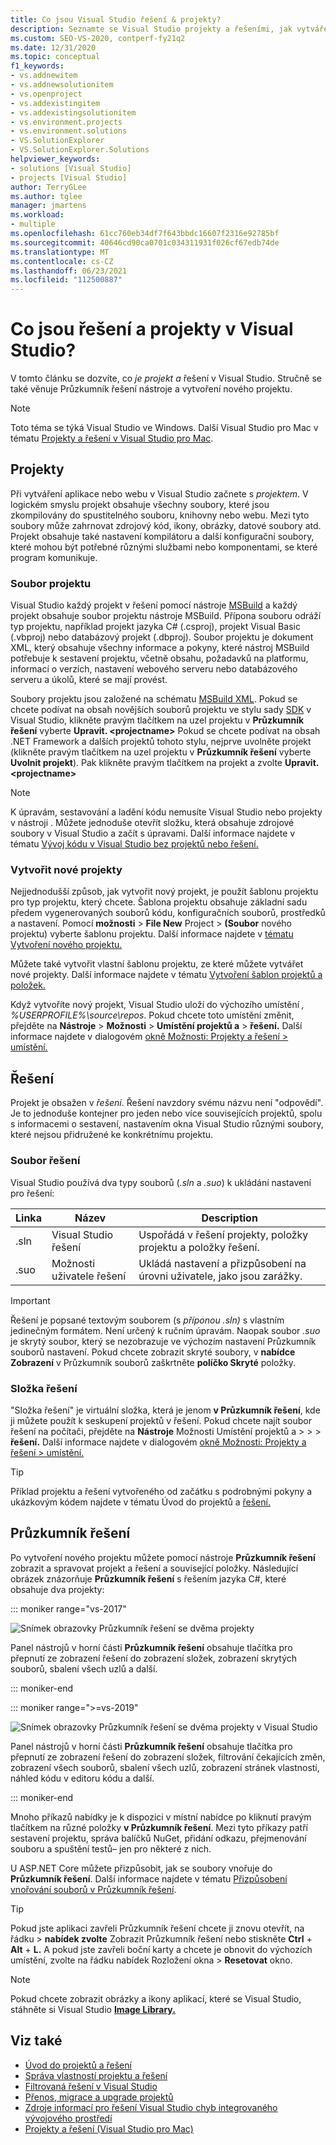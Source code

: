 ```yaml
---
title: Co jsou Visual Studio řešení & projekty?
description: Seznamte se Visual Studio projekty a řešeními, jak vytvářet nové projekty ze šablony a jak zobrazit & spravovat projekty v Průzkumník řešení.
ms.custom: SEO-VS-2020, contperf-fy21q2
ms.date: 12/31/2020
ms.topic: conceptual
f1_keywords:
- vs.addnewitem
- vs.addnewsolutionitem
- vs.openproject
- vs.addexistingitem
- vs.addexistingsolutionitem
- vs.environment.projects
- vs.environment.solutions
- VS.SolutionExplorer
- VS.SolutionExplorer.Solutions
helpviewer_keywords:
- solutions [Visual Studio]
- projects [Visual Studio]
author: TerryGLee
ms.author: tglee
manager: jmartens
ms.workload:
- multiple
ms.openlocfilehash: 61cc760eb34df7f643bbdc16607f2316e92785bf
ms.sourcegitcommit: 40646cd90ca0701c034311931f026cf67edb74de
ms.translationtype: MT
ms.contentlocale: cs-CZ
ms.lasthandoff: 06/23/2021
ms.locfileid: "112500887"
---
```

# <a name="what-are-solutions-and-projects-in-visual-studio"></a>Co jsou řešení a projekty v Visual Studio?

V tomto článku se dozvíte, co *je projekt* *a* řešení v Visual Studio. Stručně se také věnuje Průzkumník řešení nástroje a vytvoření nového projektu.

> [!NOTE]
> Toto téma se týká Visual Studio ve Windows. Další Visual Studio pro Mac v tématu [Projekty a řešení v Visual Studio pro Mac](/visualstudio/mac/projects-and-solutions).

## <a name="projects"></a>Projekty

Při vytváření aplikace nebo webu v Visual Studio začnete s *projektem*. V logickém smyslu projekt obsahuje všechny soubory, které jsou zkompilovány do spustitelného souboru, knihovny nebo webu. Mezi tyto soubory může zahrnovat zdrojový kód, ikony, obrázky, datové soubory atd. Projekt obsahuje také nastavení kompilátoru a další konfigurační soubory, které mohou být potřebné různými službami nebo komponentami, se které program komunikuje.

### <a name="project-file"></a>Soubor projektu

Visual Studio každý projekt v řešení pomocí nástroje [MSBuild](../msbuild/msbuild.md) a každý projekt obsahuje soubor projektu nástroje MSBuild. Přípona souboru odráží typ projektu, například projekt jazyka C# (.csproj), projekt Visual Basic (.vbproj) nebo databázový projekt (.dbproj). Soubor projektu je dokument XML, který obsahuje všechny informace a pokyny, které nástroj MSBuild potřebuje k sestavení projektu, včetně obsahu, požadavků na platformu, informací o verzích, nastavení webového serveru nebo databázového serveru a úkolů, které se mají provést.

Soubory projektu jsou založené na schématu [MSBuild XML](../msbuild/msbuild-project-file-schema-reference.md). Pokud se chcete podívat na obsah novějších souborů projektu ve stylu sady [SDK](../msbuild/how-to-use-project-sdk.md) v Visual Studio, klikněte pravým tlačítkem na uzel projektu v **Průzkumník řešení** vyberte **Upravit. \<projectname\>** Pokud se chcete podívat na obsah .NET Framework a dalších projektů tohoto stylu, nejprve uvolněte projekt (klikněte pravým tlačítkem na uzel projektu v **Průzkumník řešení** vyberte **Uvolnit projekt**). Pak klikněte pravým tlačítkem na projekt a zvolte **Upravit. \<projectname\>**

> [!NOTE]
> K úpravám, sestavování a ladění kódu nemusíte Visual Studio nebo projekty v nástroji . Můžete jednoduše otevřít složku, která obsahuje zdrojové soubory v Visual Studio a začít s úpravami. Další informace najdete v tématu [Vývoj kódu v Visual Studio bez projektů nebo řešení.](../ide/develop-code-in-visual-studio-without-projects-or-solutions.md)

### <a name="create-new-projects"></a>Vytvořit nové projekty

Nejjednodušší způsob, jak vytvořit nový projekt, je použít šablonu projektu pro typ projektu, který chcete. Šablona projektu obsahuje základní sadu předem vygenerovaných souborů kódu, konfiguračních souborů, prostředků a nastavení. Pomocí **možnosti**  >  **File New** Project  >  **(Soubor** nového projektu) vyberte šablonu projektu. Další informace najdete v [tématu Vytvoření nového projektu.](create-new-project.md)

Můžete také vytvořit vlastní šablonu projektu, ze které můžete vytvářet nové projekty. Další informace najdete v tématu [Vytvoření šablon projektů a položek.](../ide/creating-project-and-item-templates.md)

Když vytvoříte nový projekt, Visual Studio uloží do výchozího umístění *, %USERPROFILE%\source\repos*. Pokud chcete toto umístění změnit, přejděte na **Nástroje**  >  **Možnosti**  >  **Umístění projektů a**  >  **řešení.** Další informace najdete v dialogovém [okně Možnosti: Projekty a řešení > umístění.](./reference/projects-solutions-locations-options.md)

## <a name="solutions"></a>Řešení

Projekt je obsažen v *řešení*. Řešení navzdory svému názvu není "odpovědí". Je to jednoduše kontejner pro jeden nebo více souvisejících projektů, spolu s informacemi o sestavení, nastavením okna Visual Studio různými soubory, které nejsou přidružené ke konkrétnímu projektu.

### <a name="solution-file"></a>Soubor řešení

Visual Studio používá dva typy souborů (*.sln* a *.suo*) k ukládání nastavení pro řešení:

|Linka|Název|Description|
|---------------|----------|-----------------|
|.sln|Visual Studio řešení|Uspořádá v řešení projekty, položky projektu a položky řešení.|
|.suo|Možnosti uživatele řešení|Ukládá nastavení a přizpůsobení na úrovni uživatele, jako jsou zarážky.|

> [!IMPORTANT]
> Řešení je popsané textovým souborem (s *příponou .sln)* s vlastním jedinečným formátem. Není určený k ručním úpravám. Naopak soubor *.suo* je skrytý soubor, který se nezobrazuje ve výchozím nastavení Průzkumník souborů nastavení. Pokud chcete zobrazit skryté soubory, v **nabídce Zobrazení** v Průzkumník souborů zaškrtněte **políčko Skryté** položky.

### <a name="solution-folder"></a>Složka řešení

"Složka řešení" je virtuální složka, která je jenom **v Průzkumník řešení**, kde ji můžete použít k seskupení projektů v řešení. Pokud chcete najít soubor řešení na počítači, přejděte na **Nástroje** Možnosti Umístění projektů a  >    >    >  **řešení.** Další informace najdete v dialogovém [okně Možnosti: Projekty a řešení > umístění.](./reference/projects-solutions-locations-options.md)

> [!TIP]
> Příklad projektu a řešení vytvořeného od začátku s podrobnými pokyny a ukázkovým kódem najdete v tématu Úvod do projektů a [řešení.](../get-started/tutorial-projects-solutions.md)

## <a name="solution-explorer"></a>Průzkumník řešení

Po vytvoření nového projektu můžete pomocí nástroje **Průzkumník řešení** zobrazit a spravovat projekt a řešení a související položky. Následující obrázek znázorňuje **Průzkumník řešení** s řešením jazyka C#, které obsahuje dva projekty:

::: moniker range="vs-2017"

![Snímek obrazovky Průzkumník řešení se dvěma projekty](../ide/media/vs2015_solution_explorer.png)

Panel nástrojů v horní části **Průzkumník řešení** obsahuje tlačítka pro přepnutí ze zobrazení řešení do zobrazení složek, zobrazení skrytých souborů, sbalení všech uzlů a další.

::: moniker-end

::: moniker range=">=vs-2019"

![Snímek obrazovky Průzkumník řešení se dvěma projekty v Visual Studio](../ide/media/solution-explorer.png)

Panel nástrojů v horní části **Průzkumník řešení** obsahuje tlačítka pro přepnutí ze zobrazení řešení do zobrazení složek, filtrování čekajících [](managing-project-and-solution-properties.md) změn, zobrazení všech [](writing-code-in-the-code-and-text-editor.md)souborů, sbalení všech uzlů, zobrazení stránek vlastností, náhled kódu v editoru kódu a další.

::: moniker-end

Mnoho příkazů nabídky je k dispozici v místní nabídce po kliknutí pravým tlačítkem na různé položky **v Průzkumník řešení**. Mezi tyto příkazy patří sestavení projektu, správa balíčků NuGet, přidání odkazu, přejmenování souboru a spuštění testů– jen pro některé z nich.

U ASP.NET Core můžete přizpůsobit, jak se soubory vnořuje do **Průzkumník řešení**. Další informace najdete v tématu [Přizpůsobení vnořování souborů v Průzkumník řešení](file-nesting-solution-explorer.md).

> [!TIP]
> Pokud jste aplikaci zavřeli Průzkumník řešení chcete ji znovu otevřít, na řádku   >  **nabídek zvolte** Zobrazit Průzkumník řešení nebo stiskněte **Ctrl** + **Alt** + **L.** A pokud jste zavřeli boční karty a chcete je obnovit do výchozích umístění, zvolte na řádku nabídek Rozložení okna  >  **Resetovat** okno.

> [!NOTE]
> Pokud chcete zobrazit obrázky a ikony aplikací, které se Visual Studio, stáhněte si Visual Studio [**Image Library.**](https://www.microsoft.com/download/details.aspx?id=35825)

## <a name="see-also"></a>Viz také

- [Úvod do projektů a řešení](../get-started/tutorial-projects-solutions.md)
- [Správa vlastností projektu a řešení](managing-project-and-solution-properties.md)
- [Filtrovaná řešení v Visual Studio](filtered-solutions.md)
- [Přenos, migrace a upgrade projektů](../porting/port-migrate-and-upgrade-visual-studio-projects.md)
- [Zdroje informací pro řešení Visual Studio chyb integrovaného vývojového prostředí](./reference/resources-for-troubleshooting-integrated-development-environment-errors.md)
- [Projekty a řešení (Visual Studio pro Mac)](/visualstudio/mac/projects-and-solutions)
